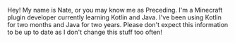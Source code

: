 Hey! My name is Nate, or you may know me as Preceding. I'm a Minecraft plugin developer currently learning Kotlin and Java. I've been using Kotlin for two months and Java for two years. Please don't expect this information to be up to date as I don't change this stuff too often!
